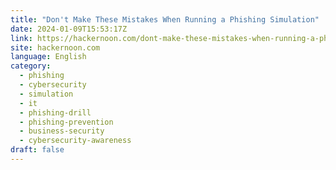 ```yaml
---
title: "Don't Make These Mistakes When Running a Phishing Simulation"
date: 2024-01-09T15:53:17Z
link: https://hackernoon.com/dont-make-these-mistakes-when-running-a-phishing-simulation?source=rss&utm_medium=RSS&utm_source=news.12bit.vn
site: hackernoon.com
language: English
category:
  - phishing
  - cybersecurity
  - simulation
  - it
  - phishing-drill
  - phishing-prevention
  - business-security
  - cybersecurity-awareness
draft: false
---
```

